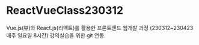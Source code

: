 # ReactVueClass230312
Vue.js(뷰)와 React.js(리액트)를 활용한 프론트엔드 웹개발 과정 
(230312~230423 매주 일요일 8시간) 
강의실습을 위한 git 연동
